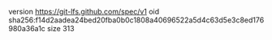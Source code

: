 version https://git-lfs.github.com/spec/v1
oid sha256:f14d2aadea24bed20fba0b0c1808a40696522a5d4c63d5e3c8ed176980a36a1c
size 313
